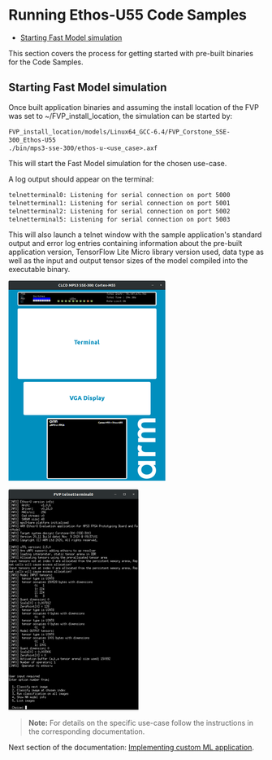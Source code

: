 
# Running Ethos-U55 Code Samples

- [Starting Fast Model simulation](#starting-fast-model-simulation)

This section covers the process for getting started with pre-built binaries for the Code Samples.

## Starting Fast Model simulation

Once built application binaries and assuming the install location of the FVP
was set to ~/FVP_install_location, the simulation can be started by:

```commandline
FVP_install_location/models/Linux64_GCC-6.4/FVP_Corstone_SSE-300_Ethos-U55
./bin/mps3-sse-300/ethos-u-<use_case>.axf
```

This will start the Fast Model simulation for the chosen use-case.

A log output should appear on the terminal:

```log
telnetterminal0: Listening for serial connection on port 5000
telnetterminal1: Listening for serial connection on port 5001
telnetterminal2: Listening for serial connection on port 5002
telnetterminal5: Listening for serial connection on port 5003
```

This will also launch a telnet window with the sample application's
standard output and error log entries containing information about the
pre-built application version, TensorFlow Lite Micro library version
used, data type as well as the input and output tensor sizes of the
model compiled into the executable binary.

![FVP](../media/fvp.png)

![FVP Terminal](../media/fvpterminal.png)

> **Note:**
For details on the specific use-case follow the instructions in the corresponding documentation.

Next section of the documentation: [Implementing custom ML application](../documentation.md#Implementing-custom-ML-application).
